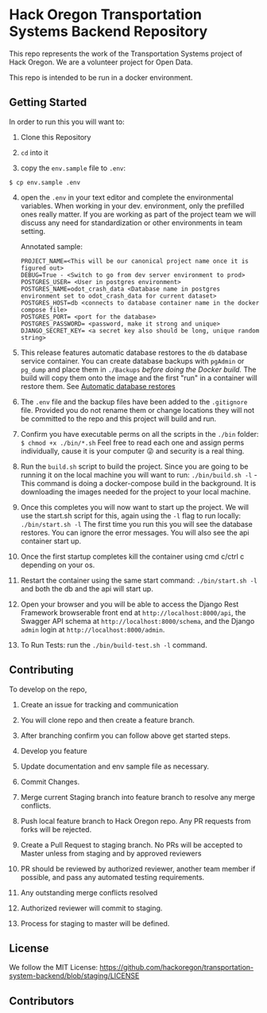 # Hack Oregon Transportation Systems Backend Repository

This repo represents the work of the Transportation Systems project of Hack Oregon. We are a volunteer project for Open Data.

This repo is intended to be run in a docker environment.

## Getting Started

In order to run this you will want to:

1. Clone this Repository

2. `cd` into it

3. copy the `env.sample` file to `.env`:
```
$ cp env.sample .env
```

4. open the `.env` in your text editor and complete the environmental variables. When working in your dev. environment, only the prefilled ones really matter. If you are working as part of the project team we will discuss any need for standardization or other environments in team setting.

    Annotated sample:

    ```
    PROJECT_NAME=<This will be our canonical project name once it is figured out>
    DEBUG=True - <Switch to go from dev server environment to prod>
    POSTGRES_USER= <User in postgres environment>
    POSTGRES_NAME=odot_crash_data <Database name in postgres environment set to odot_crash_data for current dataset>
    POSTGRES_HOST=db <connects to database container name in the docker compose file>
    POSTGRES_PORT= <port for the database>
    POSTGRES_PASSWORD= <password, make it strong and unique>
    DJANGO_SECRET_KEY= <a secret key also should be long, unique random string>
    ```
5. This release features automatic database restores to the `db` database service container. You can create database backups with `pgAdmin` or `pg_dump` and place them in `./Backups` *before doing the Docker build.* The build will copy them onto the image and the first "run" in a container will restore them. See [Automatic database restores](https://github.com/hackoregon/data-science-pet-containers/blob/master/README.md#automatic-database-restores)

6. The `.env` file and the backup files have been added to the `.gitignore` file. Provided you do not rename them or change locations they will not be committed to the repo and this project will build and run.

7. Confirm you have executable perms on all the scripts in the `./bin` folder: `$ chmod +x ./bin/*.sh` Feel free to read each one and assign perms individually, cause it is your computer :stuck_out_tongue_winking_eye: and security is a real thing.

8. Run the `build.sh` script to build the project. Since you are going to be running it on the local machine you will want to run: `./bin/build.sh -l` - This command is doing a docker-compose build in the background. It is downloading the images needed for the project to your local machine.

9. Once this completes you will now want to start up the project. We will use the start.sh script for this, again using the `-l` flag to run locally:  `./bin/start.sh -l` The first time you run this you will see the database restores. You can ignore the error messages. You will also see the api container start up.

10. Once the first startup completes kill the container using cmd c/ctrl c depending on your os.

11. Restart the container using the same start command:  `./bin/start.sh -l` and both the db and the api will start up.

12. Open your browser and you will be able to access the Django Rest Framework browserable front end at `http://localhost:8000/api`, the Swagger API schema at `http://localhost:8000/schema`, and the Django `admin` login at `http://localhost:8000/admin`.

13. To Run Tests: run the `./bin/build-test.sh -l` command.

## Contributing

To develop on the repo,

1. Create an issue for tracking and communication

2. You will clone repo and then create a feature branch.

3. After branching confirm you can follow above get started steps.

4. Develop you feature

5. Update documentation and env sample file as necessary.

6. Commit Changes.

7. Merge current Staging branch into feature branch to resolve any merge conflicts.

8. Push local feature branch to Hack Oregon repo. Any PR requests from forks will be rejected.

9. Create a Pull Request to staging branch. No PRs will be accepted to Master unless from staging and by approved reviewers

10. PR should be reviewed by authorized reviewer, another team member if possible, and pass any automated testing requirements.

11. Any outstanding merge conflicts resolved

12. Authorized reviewer will commit to staging.

13. Process for staging to master will be defined.

## License

We follow the MIT License: https://github.com/hackoregon/transportation-system-backend/blob/staging/LICENSE

## Contributors

<To Be added>
